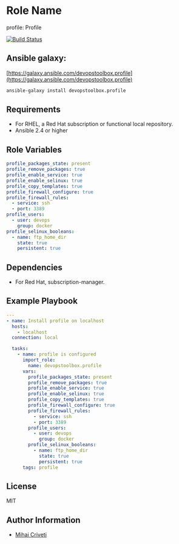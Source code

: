 Role Name
=========

profile: Profile

[![Build Status](https://travis-ci.org/cmihai-ansible/profile.svg?branch=master)](https://travis-ci.org/cmihai-ansible/profile)

Ansible galaxy:
---------------

[https://galaxy.ansible.com/devopstoolbox.profile](https://galaxy.ansible.com/devopstoolbox.profile)

```bash
ansible-galaxy install devopstoolbox.profile
```

Requirements
------------

- For RHEL, a Red Hat subscription or functional local repository.
- Ansible 2.4 or higher

Role Variables
--------------

```yaml
profile_packages_state: present
profile_remove_packages: true
profile_enable_service: true
profile_enable_selinux: true
profile_copy_templates: true
profile_firewall_configure: true
profile_firewall_rules:
  - service: ssh
  - port: 3389
profile_users:
  - user: devops
    group: docker
profile_selinux_booleans:
  - name: ftp_home_dir
    state: true
    persistent: true
```

Dependencies
------------

- For Red Hat, subscription-manager.

Example Playbook
----------------

```yaml
---
- name: Install profile on localhost
  hosts:
    - localhost
  connection: local

  tasks:
    - name: profile is configured
      import_role:
        name: devopstoolbox.profile
      vars:
        profile_packages_state: present
        profile_remove_packages: true
        profile_enable_service: true
        profile_enable_selinux: true
        profile_copy_templates: true
        profile_firewall_configure: true
        profile_firewall_rules:
          - service: ssh
          - port: 3389
        profile_users:
          - user: devops
            group: docker
        profile_selinux_booleans:
          - name: ftp_home_dir
            state: true
            persistent: true
      tags: profile
```

License
-------

MIT

Author Information
------------------

- [Mihai Criveti](https://www.linkedin.com/in/crivetimihai)
